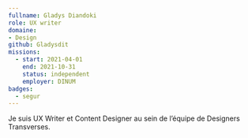 ```yaml
---
fullname: Gladys Diandoki
role: UX writer
domaine:
- Design
github: Gladysdit
missions:
  - start: 2021-04-01
    end: 2021-10-31
    status: independent
    employer: DINUM
badges:
  - segur
---
```


Je suis UX Writer et Content Designer au sein de l’équipe de Designers Transverses.
